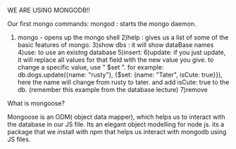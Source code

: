 WE ARE USING MONGODB!!

Our first mongo commands:
mongod : starts the mongo daemon.
1) mongo - opens up the mongo shell
2)help : gives us a list of some of the basic features of mongo.
3)show dbs : it will show dataBase names
4)use: to use an existng database
5)insert: 
6)update: if you just update, it will replace all values for that field with the new value you give.
          to change a specific value, use " $set ". for example: db.dogs.update({name: "rusty"}, {$set: {name: "Tater", isCute: true}}),
          here the name will change from rusty to tater. and add isCute: true to the db. (remember this example from the database lecture)
7)remove
          
          
What is mongoose?

Mongoose is an ODM( object data mapper), which helps us to interact with the database in our JS file.
Its an elegant object modelling for node js.
its a package that we install with npm that helps us interact with mongodb using JS files.
